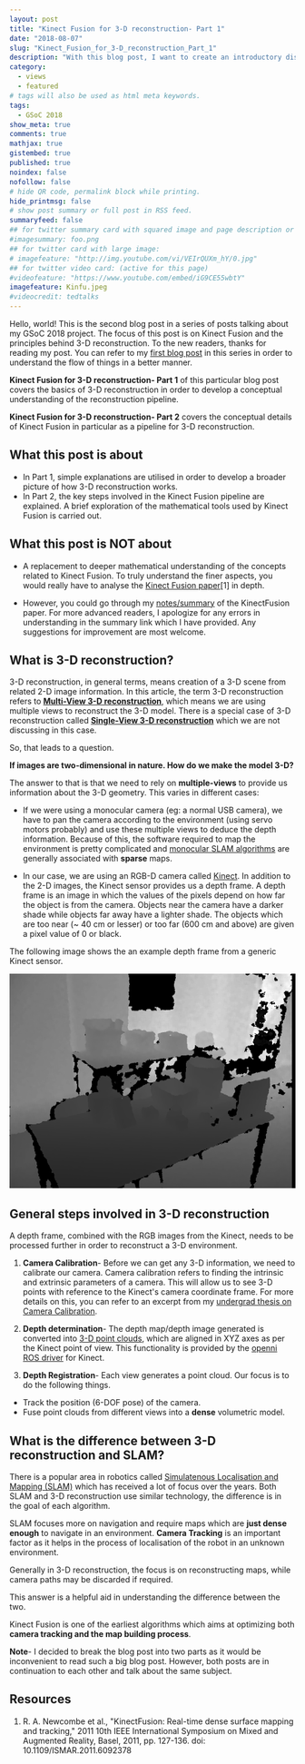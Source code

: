 ```yaml
---
layout: post
title: "Kinect Fusion for 3-D reconstruction- Part 1"
date: "2018-08-07"
slug: "Kinect_Fusion_for_3-D_reconstruction_Part_1"
description: "With this blog post, I want to create an introductory discussion about 3-D reconstruction explained in a simple fashion"
category: 
  - views
  - featured
# tags will also be used as html meta keywords.
tags:
  - GSoC 2018
show_meta: true
comments: true
mathjax: true
gistembed: true
published: true
noindex: false
nofollow: false
# hide QR code, permalink block while printing.
hide_printmsg: false
# show post summary or full post in RSS feed.
summaryfeed: false
## for twitter summary card with squared image and page description or page excerpt:
#imagesummary: foo.png
## for twitter card with large image:
# imagefeature: "http://img.youtube.com/vi/VEIrQUXm_hY/0.jpg"
## for twitter video card: (active for this page)
#videofeature: "https://www.youtube.com/embed/iG9CE55wbtY"
imagefeature: Kinfu.jpeg
#videocredit: tedtalks
---
```


Hello, world! This is the second blog post in a series of posts talking about my GSoC 2018 project. The focus of this post is on Kinect Fusion and the principles behind 3-D reconstruction. To the new readers, thanks for reading my post. You can refer to my [first blog post](https://aadityasaraiya.github.io//blog/2018/07/16/GSoC_2018_with_ROS_Industrial/) in this series in order to understand the flow of things in a better manner. 

<!--more-->


**Kinect Fusion for 3-D reconstruction- Part 1** of this particular blog post covers the basics of 3-D reconstruction in order to develop a conceptual understanding of the reconstruction pipeline. 

**Kinect Fusion for 3-D reconstruction- Part 2** covers the conceptual details of Kinect Fusion in particular as a pipeline for 3-D reconstruction. 


## What this post is about

+ In Part 1, simple explanations are utilised in order to develop a broader picture of how 3-D reconstruction works. 
+ In Part 2, the key steps involved in the Kinect Fusion pipeline are explained. A brief exploration of the mathematical tools used by Kinect Fusion is carried out. 

## What this post is NOT about 

+ A replacement to deeper mathematical understanding of the concepts related to Kinect Fusion. To truly understand the finer aspects, you would really have to analyse the [Kinect Fusion paper](https://www.microsoft.com/en-us/research/wp-content/uploads/2016/02/ismar2011.pdf)[1] in depth.
 
+ However, you could go through my [notes/summary](https://github.com/ros-industrial/workcell_explorer/wiki/Summary-of-the-'KinectFusion:-Real-Time-Dense-Surface-Mapping-and-Tracking'-paper) of the KinectFusion paper. For more advanced readers, I apologize for any errors in understanding in the summary link which I have provided. Any suggestions for improvement are most welcome. 

## What is 3-D reconstruction?

3-D reconstruction, in general terms, means creation of a 3-D scene from related 2-D image information. In this article, the term 3-D reconstruction refers to [**Multi-View 3-D reconstruction**](https://vision.in.tum.de/research/image-based_3d_reconstruction/multiviewreconstruction), which means we are using multiple views to reconstruct the 3-D model. There is a special case of 3-D reconstruction called [**Single-View 3-D reconstruction**](https://vision.in.tum.de/research/image-based_3d_reconstruction/singleviewreconstruction) which we are not discussing in this case. 

So, that leads to a question. 


**If images are two-dimensional in nature. How do we make the model 3-D?** 


The answer to that is that we need to rely on **multiple-views** to provide us information about the 3-D geometry. This varies in different cases: 

+ If we were using a monocular camera (eg: a normal USB camera), we have to pan the camera according to the environment (using servo motors probably) and use these multiple views to deduce the depth information. Because of this, the software required to map the environment is pretty complicated and [monocular SLAM algorithms](https://www.doc.ic.ac.uk/~ab9515/introductiontomonocular.html) are generally associated with **sparse** maps. 

+ In our case, we are using an RGB-D camera called [Kinect](https://www.jameco.com/jameco/workshop/howitworks/xboxkinect.html). In addition to the 2-D images, the Kinect sensor provides us a depth frame. A depth frame is an image in which the values of the pixels depend on how far the object is from the camera. Objects near the camera have a darker shade while objects far away have a lighter shade. The objects which are too near (~ 40 cm or lesser) or too far (600 cm and above) are given a pixel value of 0 or black. 

The following image shows the an example depth frame from a generic Kinect sensor. 

![An Example Depth frame](/images/6_8_2018/depth_map.png)

## General steps involved in 3-D reconstruction

A depth frame, combined with the RGB images from the Kinect, needs to be processed further in order to reconstruct a 3-D environment. 

1. **Camera Calibration**- Before we can get any 3-D information, we need to calibrate our camera. Camera calibration refers to finding the intrinsic and extrinsic parameters of a camera. This will allow us to see 3-D points with reference to the Kinect's camera coordinate frame. For more details on this, you can refer to an excerpt from my [undergrad thesis on Camera Calibration](https://drive.google.com/open?id=1hmw90io50R6-XWrM2tfVmhjSRuq1BLlW). 

2. **Depth determination**- The depth map/depth image generated is converted into [3-D point clouds](https://en.wikipedia.org/wiki/Point_cloud), which are aligned in XYZ axes as per the Kinect point of view. This functionality is provided by the [openni ROS driver](http://wiki.ros.org/openni_launch) for Kinect. 

3. **Depth Registration**- Each view generates a point cloud. Our focus is to do the following things. 

+ Track the position (6-DOF pose) of the camera.  
+ Fuse point clouds from different views into a **dense** volumetric model.


## What is the difference between 3-D reconstruction and SLAM? 

There is a popular area in robotics called [Simulatenous Localisation and Mapping (SLAM)](https://en.wikipedia.org/wiki/Simultaneous_localization_and_mapping) which has received a lot of focus over the years. Both SLAM and 3-D reconstruction use similar technology, the difference is in the goal of each algorithm.

SLAM focuses more on navigation and require maps which are **just dense enough** to navigate in an environment. **Camera Tracking** is an important factor as it helps in the process of localisation of the robot in an unknown environment. 

Generally in 3-D reconstruction, the focus is on reconstructing maps, while camera paths may be discarded if required. 

This answer is a helpful aid in understanding the difference between the two. 

Kinect Fusion is one of the earliest algorithms which aims at optimizing both **camera tracking and the map building process**.

**Note**- I decided to break the blog post into two parts as it would be inconvenient to read such a big blog post. However, both posts are in continuation to each other and talk about the same subject. 

## Resources 

1. R. A. Newcombe et al., "KinectFusion: Real-time dense surface mapping and tracking," 2011 10th IEEE International Symposium on Mixed and Augmented Reality, Basel, 2011, pp. 127-136.
doi: 10.1109/ISMAR.2011.6092378



[^3]: [About]({{ site.url }}/about)


